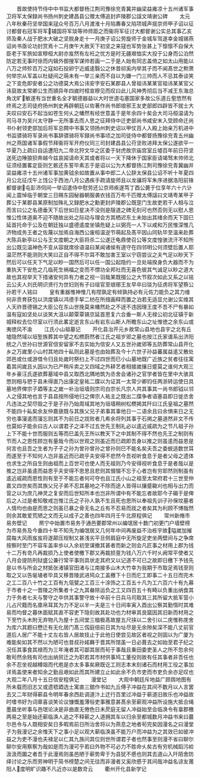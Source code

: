 <!-- { "loadSidebar": true } -->
　　晋故使持节侍中中书监大都督杨江荆司豫徐兖青冀并幽梁益雍凉十五州诸军事卫将军太保録尚书扬州刺史建昌县公赠太傅追封庐陵郡公諡文靖谢公碑
　　太元八年秋秦苻坚举国来冦众号百万八月渡淮十月陷夀春又陷项城声揺京师甲子诏以征讨都督右冠军将军辅国将军琰等帅师距之而衞将军征讨大都督谢公实总其事乙亥师及秦人战于肥水大破之坚脱身走十一月庚子诏公劳旋师于金城车驾遂幸金城锡燕诏尚书亟论功封赏焉十二月庚午大赦天下初坚之来冦也军势张甚上下懔懔不自保大臣老于军旅如宣穆桓大尉亦岌然有左衽之忧方是时无疆艰恤实大投于公身而公泊然防定若无事时徐而内辑外御搜军谋帅若画一二于是人始有同志盖倚之如太山用能以八万之师殄百万之寇如石投卵宁近威逺翳公之休昔祁奚内举其子而不闻髙世之勲萧何举宗从军盖以杜疑间之萌未有一举三亲而不自以为嫌一门三帅而人不忌其泰谈笑之下变危即安者公之功德莫大焉公讳安字安石某郡县人曾祖讳某某官祖讳某某官父讳裒故太常卿公生而頴异年四嵗时桓宣穆见而叹曰此儿风神秀彻后当不减王东海总角沈旷敏遂有当世重名全才毓德器益以大时世道屯塞国家多故公乐道丘壑悠然有终焉之志司徒府扬州刺史再辟朝廷以佐著作尚书郎琅邪王友吏部郎四辟皆不就士大夫叹曰安石不起当如苍生何乆之幡然有经世意盖于是年余四十矣会大司马桓温请为司马寻为吴兴太守静一无所事去而人思之征拜侍中迁吏部尚书咸安末入受顾命迁尚书仆射领吏部加后将军总闗中书事又领扬州刺史诏以甲仗百人入殿上始亲万机进中书监骠骑将军录尚书事辞骠骑将军録尚书事顷之加司徒侍中都督扬豫徐兖青五州幽州之燕国诸军事假节拜衞将军开府仪同三司封建昌县公苻坚败进拜太保公遂欲平一华夏乃上疏曰自运遭阳九二帝北狩文华之区委于豺虎故宗庙宫室丘墟百年前日苻坚送死边陲狼狈奔越今兹哀嘂请命天其或者将以一天下降休于国家臣请竭驽末帅师北征须经置畧定臣则乞骸还东誓毕素志于是诏以公为大都督扬江荆司豫徐兖青冀幽并梁益雍凉十五州诸军事加黄钺余如故置从事中郎二人公辞太保县公诏不听十年夏四月公北征戊午上饯公于西池八月公遇疾手疏请旋师且以龙骧将军朱序进据洛阳前锋都督谢屯彭沛伺间一举诏遣侍中慰劳还公京师疾遂笃丁酉公薨于位享年六十六讣闻上震悼临于朝堂三日赐东园秘器朝服袭衣钱百万布千匹赠太傅諡曰文靖粤某甲子葬公于某郡县某原制加殊礼又録肥水之勳更封庐陵郡公既窆门生故吏若干人相与泣而言曰公之名德垂天下后世如日星决不没则是隧道之碑无刻可也然否则无以慰人思惟公性体道奥不迎不随故出处之际动与理会方其栖迟东土未始出其绪余而天下固巳延首托命于公及在朝廷独以盛德逺度坐镇危疑上以弼亮一人下以咸和万民惟深惟几济物成务王者之佐蔑以加焉自海西公废桓温逆节萌起及髙平因山同轨毕至温来赴葬大陈兵新亭以公与王文度朝之大臣将杀二公遂迁龟鼎使召公等文度惶骇流汗不知所出公既见温神色不变从容就席徐语温曰某闻诸侯有道守在四邻明公何须壁后置人耶温茫然不能测则大笑曰正自不得不尔耳不敢加害王室以宁窃尝议之夫气足以眇天下然后可以任天下气足以眇一国然后可以任一国公起隐约一旦处端揆身负大器而不为重执天下安危之几临死生祸福之变而不慓功全邦社而无喜色彼其气诚足以眇之道大故也其视举天下措诸安何异有力者之视一羽哉某既掇公之大节叙次如此又系之以铭云公夫人刘氏明识贤行为世妇则有子曰瑶官至琅琊王友早卒曰琰为征虏将军望蔡公孙若干人铭曰
　　皇有重器惟神惟几有陧孰定有倾孰持必有元佐力能负之其力维何非贲育获包以洪度镇以鸿德手挈二枋在所措画释而置之泊若无适显允谢公实维其人天祚晋德锡之大臣公在东山世挽莫来幡然赴之不迓不违因理王度不吾不尸有暴如温有寇如坚处以谈笑大沮以颠覃覃镐京延首思复六合垂一斯人无禄公初北征镇于新城释权去位尽室以行须此畧定逝言东山有岩东山斯人所瞻东山之址惟徳之余东山或夷徳风不渝
　　江氏小山祖墓记
　　开化县治开元乡故常山县地也县宇之北有丘墟隐然域以垣堑族葬其中望之松槚蔚然者江氏之祖岁郳之墓也按江氏家谱系出济阳统之八世孙曰世源官信安留家不去实始为信安人又五世孙嵗郳等五防葬常山县开化乡之万嵗里小山村其地四十畆则此墓是也由始葬及今十六世子孙益蕃属益逺又散处郊邑或仕或游借令归且处嵗时祭扫上不过四世而巳小山墓地既广近族之贫者往往寓着其间嵗且乆因以为已产稍斥卖之又四域之外耕艺者相接嵗攘日蹙莫之谁何大观三年乡豪汪氏遂欲葬墓域中县又取西北隅地筑为丞舍会诸孙之官学者皆在里中大骇具愳则相与愬于县未得直乃出康定皇祐二牒以为证其一太常少卿钧任两浙转运使日具墓地界俾宗子廼等主之嵗一补治垣墙则宗司白宗长凡宗人共其事其一尚书郎钺以邻人之侵其地也言于县县按所侵地归之俾宗人祐主之既出二牒争者语塞县即日徙丞舍凡违法之契尽毁之于是子孙乃始周域其地为垣墙稍树松槚掲其阡曰江氏皇祖之墓然不能四十畆矣余友仲嘉襃既与其族父兄子弟事其事他日一二语余且曰余惧来日之无穷也事寖逺而寖忘则其不为前日之戕败者几希余将列其事于石掲之墓道然非文不传也莫如子能余曰古人以谓君子之泽不过五世先王制礼必以逺近戚疏为之节凡祖子孙上下不能十世而服则五等而巳盖先王所以教天下之中其制不得不然也先王之制则有节而人之恩性顾岂有量哉今而以世观之则虽近而巳疏即吾身以推之则虽逺而益恩是何言也且吾之生者为子子之孙为曾孙曾孙之曾孙则巳不能名矣夫吾之委蜕适数世耳而遂至于不知何人岂非虽近而已疏乎夫安得不悲然今吾视听食息于是者父母之遗体也求生之所自生则由祖而上百世可也使人而无祖则乃今安得视听食息于是者哉以是推之岂非虽逺而益恩乎夫安得不思思且悲则其惙惙不忘于心者岂有穷耶然则制虽有逺近戚疏而恩性则有至于不能忘者何可夺也且江氏小山之祖至太常府君十三世至仲嘉又四世矣而其族父兄子弟不忍其墓地之不除而途人皆得以攘蹙耡刈也相与出力而营之以为庶几神灵之复安而后世知所本也岂非所谓中有不能忘者故耶今子碣于是俾后之人过是者知敬戒岂惟江氏之子孙人孰不生且死也思所以奉祖先训子孙保坟墓者人情均也由是而思之则虽已暴之骨无名之丘有不忍易而戕之者矣其为利顾不博哉然则余其敢爱荒陋之文而无以成子之善也四年四月壬午北原程俱记
　　常州新脩市易务壁记
　　熈宁中始置市易务于通邑要郡常州以编氓居十数门初更门户墙壁榜为市易务及今垂四十年不知先为编氓居又几何年中间再废益不治栋宇故隘嵗加摧腐每大风雨岌岌将遂颠压规制又甚浅劣平旦侧肩庭中无所旋足吏坐两壁间与之争席按察时至门不容车盖率歩以入余初至谋撤其甚者而新之则会凡匠事之材用上郡为钱十二万有竒凡再裁损乃上使者使檄下郡又再裁损亶为钱八万六千时乆阙常平使者又八月会提防刑狱盛公兼行常平事则具状走其府又以记道不可已之故即日檄下予钱先是以书与所会之材抵张渚镇官田渚与江南接多山木大竹幸为我期于市取足焉钱至则取之又以告埏埴者毕具又移晋陵武进鸠众工盖檄下十日而庀工即事二十五日而完木之工二百八十竹之工百有九瓴甓之工百三十涂饰之工百五十凡为工六百六十有九募于市者十之一晋陵之所集者十之九其畚除运负之工又四百五十有畸以负重出纳食其力于务者七夫与警守之卒供其事警守故十卒前十日兵马司取其三其所留大抵军营小儿占尺籍而名廪帛耳其为力不足以半一夫是三十日间率寅入酉出公察其勤惰时其难易而均督之暮休面赋其直不容吏下隐刻故其赴功也力材审其良窳因其旧新而材用之下至竹头木附无弃物凡为屋十五间堂三楹极髙故屋五尺挟以二舍引以二庑惟称庑舍为库六其题曰懋迁有无化居门髙三仭庭倍前日其为址尽是无余隙矣深不能八丈前官道后人居广不能十丈左右皆人居故技止于此他日使尝见故区者视之则固以为广厦为难能矣如其不然以为陋可也昔叔孙婼羇于晋其所馆虽一日必葺去之如始至君子纪之况任其事食其禄而为三年淹者其可鄙其居而茍于事哉且乗田委吏圣人之所不忽余何敢茍然余贱有司也出纳贸迁之为职若其市材供事鸠工董役则故有任其事者非吾任也余不忍坐视越樽爼而代庖是亦太多事矣厥既讫工则志本末刻诸石而材用工役之事加详焉盖使来者知余之勤且艰如此而其所建立止如此余不负市吏而市吏负余亦足叹也大观二年八月十五日信安程俱记
　　漫堂记
　　大观中朝廷斥地益广顾舆地图有所未载而旧志又或遗牾廼选士寓直三舘作书如九丘傅子冲益在其间不数月以人言罢去又二年财得蕲县令明年春余西赴调道汴上迂行百里过冲益于蕲道旧故乐也冲益故时嗜书好为词章喜谈笑论议慷慨羞薄俗吏事雅意甚髙余至蕲观冲益所设施大抵合绳墨晨坐听事与邑氓论决是非曲直无倦色日未昃庭无留人冲益始至会临涣令有辠郡檄两易之至是始还蕲临涣人追之不释蕲之人道拥其车以归余至都城数月冲益书来曰蕞尔邑令与人既相安矣日多暇焉前日所治舍将以为燕息之地者茍完矣因漫名之曰漫堂子为我漫记之余惟天下之事小足以观大蕲临涣虽不能万户而冲益为之其效已如彼冲益之为吏不漫也夫禄足以仁其九族问其位则世所谓君子者也然事至则漫不省曰聊尔聊尔安用察察为哉如是而为漫可乎若曰外物不可必力不胜命乆矣古有穷机械蹈污崄汲汲而圗之者吾于此漫焉则虽邑陋于蕲势卑于为县犹不慼也则其去道山入阡陌舍防绎讨论之乐而劳神明于简书榜楚之间无往而非漫者又奚欣慼于其间哉冲益名谅友莆阳人度明旷识趣不凡近亦以是数竒云
　　衢州开化县新学记
